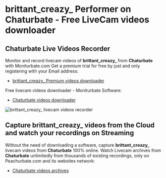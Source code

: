 # brittant_creazy_ Performer on Chaturbate - Free LiveCam videos downloader

## Chaturbate Live Videos Recorder

Monitor and record livecam videos of **brittant_creazy_** from **Chaturbate** with Moniturbate.com
Get a premium trial for free by just and only registering with your Email address:
* [brittant_creazy_ Premium videos downloader](https://moniturbate.com/request-demo-licence-key.html)

Free livecam videos downloader - Moniturbate Software:
* [Chaturbate videos downloader](https://moniturbate.com/moniturbate-download-software.html)

![brittant_creazy_ livecam videos recorder](https://peachurnet.com/templates/moniturbate-software.png)


## Capture brittant_creazy_ videos from the Cloud and watch your recordings on Streaming

Without the need of downloading a software, capture **brittant_creazy_** livecam videos from **Chaturbate** 100% online.
Watch Livecam archives from **Chaturbate** unlimitedly from thousands of existing recordings, only on Peachurbate.com and its websites network:
* [Chaturbate videos archives](https://peachurnet.com/)